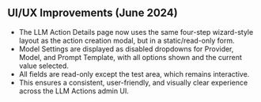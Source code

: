 ## UI/UX Improvements (June 2024)
- The LLM Action Details page now uses the same four-step wizard-style layout as the action creation modal, but in a static/read-only form.
- Model Settings are displayed as disabled dropdowns for Provider, Model, and Prompt Template, with all options shown and the current value selected.
- All fields are read-only except the test area, which remains interactive.
- This ensures a consistent, user-friendly, and visually clear experience across the LLM Actions admin UI. 